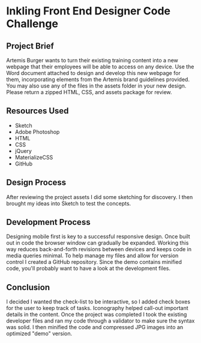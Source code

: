# Inkling Front End Designer Code Challenge

## Project Brief
Artemis Burger wants to turn their existing training content into a new webpage that their employees will be able to access on any device. Use the Word document attached to design and develop this new webpage for them, incorporating elements from the Artemis brand guidelines provided. You may also use any of the files in the assets folder in your new design. Please return a zipped HTML, CSS, and assets package for review.

## Resources Used
* Sketch
* Adobe Photoshop
* HTML
* CSS
* jQuery
* MaterializeCSS
* GitHub

## Design Process
After reviewing the project assets I did some sketching for discovery. I then brought my ideas into Sketch to test the concepts.

## Development Process
Designing mobile first is key to a successful responsive design. Once built out in code the browser window can gradually be expanded. Working this way reduces back-and-forth revisions between devices and keeps code in media queries minimal. To help manage my files and allow for version control I created a GitHub repository. Since the demo contains minified code, you'll probably want to have a look at the development files.

## Conclusion
I decided I wanted the check-list to be interactive, so I added check boxes for the user to keep track of tasks. Iconography helped call-out important details in the content. Once the project was completed I took the existing developer files and ran my code through a validator to make sure the syntax was solid. I then minified the code and compressed JPG images into an optimized "demo" version.
